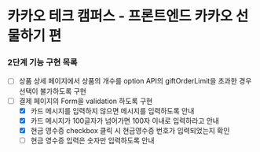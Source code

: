 # 카카오 테크 캠퍼스 - 프론트엔드 카카오 선물하기 편

### 2단계 기능 구현 목록
- [ ] 상품 상세 페이지에서 상품의 개수를 option API의 giftOrderLimit을 초과한 경우 선택이 불가하도록 구현
- [ ] 결제 페이지의 Form을 validation 하도록 구현
  - [x] 카드 메시지를 입력하지 않으면 메시지를 입력하도록 안내
  - [x] 카드 메시지가 100글자가 넘어가면 100자 이내로 입력하라고 안내
  - [x] 현금 영수증 checkbox 클릭 시 현금영수증 번호가 입력되었는지 확인
  - [ ] 현금 영수증 입력은 숫자만 입력하도록 안내